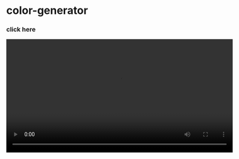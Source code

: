 # color-generator
<h3><a>click here</a></h3>
<video width="600" controls>
  <source src="C:\Users\SCP\OneDrive\Desktop\hetvi\color generator\Screen Recording 2025-03-26 082539.mp4">

</video>

